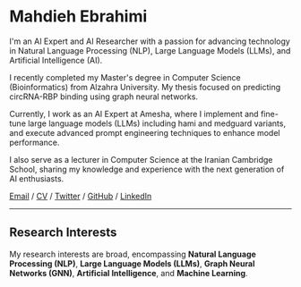# Mahdieh Ebrahimi

I'm an AI Expert and AI Researcher with a passion for advancing technology in Natural Language Processing (NLP), Large Language Models (LLMs), and Artificial Intelligence (AI).

I recently completed my Master's degree in Computer Science (Bioinformatics) from Alzahra University. My thesis focused on predicting circRNA-RBP binding using graph neural networks.

Currently, I work as an AI Expert at Amesha, where I implement and fine-tune large language models (LLMs) including hami and medguard variants, and execute advanced prompt engineering techniques to enhance model performance.

I also serve as a lecturer in Computer Science at the Iranian Cambridge School, sharing my knowledge and experience with the next generation of AI enthusiasts.

[Email](mailto:mahdieh.ebrahimii@gmail.com) / [CV](#)  / [Twitter](https://twitter.com/your-twitter-handle) / [GitHub](https://github.com/MahEbrahimiS) / [LinkedIn](https://www.linkedin.com/in/mahdieh-ebrahimi)

---
## Research Interests

My research interests are broad, encompassing **Natural Language Processing (NLP)**, **Large Language Models (LLMs)**, **Graph Neural Networks (GNN)**, **Artificial Intelligence**, and **Machine Learning**.



